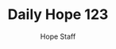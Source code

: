 ---
image: /assets/img/daily-hope-default-artwork.png
title: Daily Hope 123
number: 123
categories:
  - Daily Hope
author: Hope Staff
notes: Daily Hope 123
embed: >-
  EMBED_GOES_HERE
---